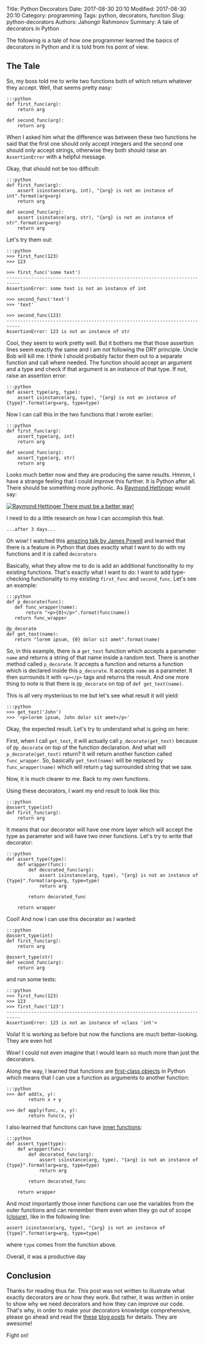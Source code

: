 Title: Python Decorators
Date: 2017-08-30 20:10
Modified: 2017-08-30 20:10
Category: programming
Tags: python, decorators, function
Slug: python-decorators
Authors: Jahongir Rahmonov
Summary: A tale of decorators in Python

The following is a tale of how one programmer learned the basics of decorators in Python and it is told from his point of view.

## The Tale
So, my boss told me to write two functions both of which return whatever they accept. Well, that seems pretty easy:

    :::python
    def first_func(arg):
        return arg

    def second_func(arg):
        return arg
        
When I asked him what the difference was between these two functions he said that the first one should only accept integers and
the second one should only accept strings, otherwise they both should raise an `AssertionError` with a helpful message.

Okay, that should not be too difficult:

    :::python
    def first_func(arg):
        assert isinstance(arg, int), "{arg} is not an instance of int".format(arg=arg)
        return arg
        
    def second_func(arg):
        assert isinstance(arg, str), "{arg} is not an instance of str".format(arg=arg)
        return arg
        
Let's try them out:

    :::python
    >>> first_func(123)
    >>> 123
    
    >>> first_func('some text')
    ---------------------------------------------------------------------------
    AssertionError: some text is not an instance of int
    
    >>> second_func('text')
    >>> 'text'
    
    >>> second_func(123)
    ---------------------------------------------------------------------------
    AssertionError: 123 is not an instance of str
    
Cool, they seem to work pretty well. But it bothers me that those assertion lines seem exactly the same and I am not following
the DRY principle. Uncle Bob will kill me. I think I should probably factor them out to a separate function and call where needed.
The function should accept an argument and a type and check if that argument is an instance of that type. If not, raise an assertion error:

    :::python
    def assert_type(arg, type):
        assert isinstance(arg, type), "{arg} is not an instance of {type}".format(arg=arg, type=type)
        
Now I can call this in the two functions that I wrote earlier:

    :::python
    def first_func(arg):
        assert_type(arg, int)
        return arg
        
    def second_func(arg):
        assert_type(arg, str)
        return arg
 
Looks much better now and they are producing the same results. Hmmm, I have a strange feeling that I could improve this further. 
It is Python after all. There should be something more pythonic. As [Raymond Hettinger](https://twitter.com/raymondh) would say:
 
<div class="gallery medium">
    <a href="/static/images/post-images/python-decorators/raymondhettinger.jpg" rel="lightbox" title="Raymond Hettinger">
        <img src="/static/images/post-images/python-decorators/raymondhettinger.jpg" alt="Raymond Hettinger">
        <span>There must be a better way!</span>
    </a>
</div> 
 
I need to do a little research on how I can accomplish this feat.
 
    ...after 3 days...
 
Oh wow! I watched this [amazing talk by James Powell](https://www.youtube.com/watch?v=7lmCu8wz8ro) and learned that there is a feature
in Python that does exactly what I want to do with my functions and it is called `decorators` <i class="em em-tada"></i>

Basically, what they allow me to do is add an additional functionality to my existing functions. That's exactly what I want to do: I want
to add type-checking functionality to my existing `first_func` and `second_func`. Let's see an example:

    :::python
    def p_decorate(func):
       def func_wrapper(name):
           return "<p>{0}</p>".format(func(name))
       return func_wrapper
    
    @p_decorate
    def get_text(name):
       return "lorem ipsum, {0} dolor sit amet".format(name)
   
 
So, in this example, there is a `get_text` function which accepts a parameter `name` and returns a string of that name inside a random text.
There is another method called `p_decorate`. It accepts a function and returns a function which is declared inside this `p_decorate`. It accepts
`name` as a parameter. It then surrounds it with `<p></p>` tags and returns the result. And one more thing to note is that there is
`@p_decorate` on top of `def get_text(name)`.
  
This is all very mysterious to me but let's see what result it will yield:
  
    :::python
    >>> get_text('John')
    >>> '<p>lorem ipsum, John dolor sit amet</p>'
    
Okay, the expected result. Let's try to understand what is going on here:
    
First, when I call `get_text`, it will actually call `p_decorate(get_text)` because of `@p_decorate` on top of the function declaration.
And what will `p_decorate(get_text)` return? It will return another function called `func_wrapper`. So, basically 
`get_text(name)` will be replaced by `func_wrapper(name)` which will return `p` tag surrounded string that we saw.

Now, it is much clearer to me. Back to my own functions. 

Using these decorators, I want my end result to look like this:

    :::python
    @assert_type(int)
    def first_func(arg):
        return arg
            
It means that our decorator will have one more layer which will accept the type as parameter and will have two inner functions. Let's 
try to write that decorator:

    :::python
    def assert_type(type):
        def wrapper(func):
            def decorated_func(arg):
                assert isinstance(arg, type), "{arg} is not an instance of {type}".format(arg=arg, type=type)
                return arg
                
            return decorated_func
            
        return wrapper
        
Cool! And now I can use this decorator as I wanted:

    :::python
    @assert_type(int)
    def first_func(arg):
        return arg
        
    @assert_type(str)
    def second_func(arg):
        return arg
        
and run some tests:
        
    :::python
    >>> first_func(123)
    >>> 123
    >>> first_func('123')
    ---------------------------------------------------------------------------
    AssertionError: 123 is not an instance of <class 'int'>
    
Voila! It is working as before but now the functions are much better-looking. They are even hot <i class="em em-fire"></i><i class="em em-heart_eyes"></i>

Wow! I could not even imagine that I would learn so much more than just the decorators. 

Along the way, I learned that functions are [first-class objects](https://dbader.org/blog/python-first-class-functions) in Python which means that I can use a function as arguments to another function:

    :::python
    >>> def add(x, y):
            return x + y
            
    >>> def apply(func, x, y):
            return func(x, y)

I also learned that functions can have [inner functions](http://www.devshed.com/c/a/python/nested-functions-in-python/):

    :::python
    def assert_type(type):
        def wrapper(func):
            def decorated_func(arg):
                assert isinstance(arg, type), "{arg} is not an instance of {type}".format(arg=arg, type=type)
                return arg
                
            return decorated_func
            
        return wrapper
        
And most importantly those inner functions can use the variables from the outer functions and can remember them even when 
they go out of scope ([clojure](https://www.programiz.com/python-programming/closure)), like in the following line:

    assert isinstance(arg, type), "{arg} is not an instance of {type}".format(arg=arg, type=type)
    
where `type` comes from the function above.

Overall, it was a productive day <i class="em em-sunglasses"></i>

## Conclusion
Thanks for reading thus far. This post was not written to illustrate what exactly decorators are or how they work. But rather, it was
written in order to show why we need decorators and how they can improve our code. That's why, in order to make your decorators knowledge
comprehensive, please go ahead and read the [these](http://simeonfranklin.com/blog/2012/jul/1/python-decorators-in-12-steps/) 
[blog posts](https://www.thecodeship.com/patterns/guide-to-python-function-decorators/) for details. They are awesome!

Fight on!